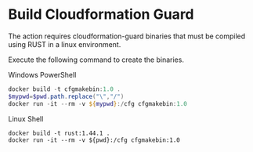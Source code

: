 # Build Cloudformation Guard

The action requires cloudformation-guard binaries that must be compiled using RUST in a linux environment.

Execute the following command to create the binaries.

Windows PowerShell
``` ps1
docker build -t cfgmakebin:1.0 .
$mypwd=$pwd.path.replace("\","/")
docker run -it --rm -v ${mypwd}:/cfg cfgmakebin:1.0
```

Linux Shell
``` shell
docker build -t rust:1.44.1 .
docker run -it --rm -v ${pwd}:/cfg cfgmakebin:1.0
```